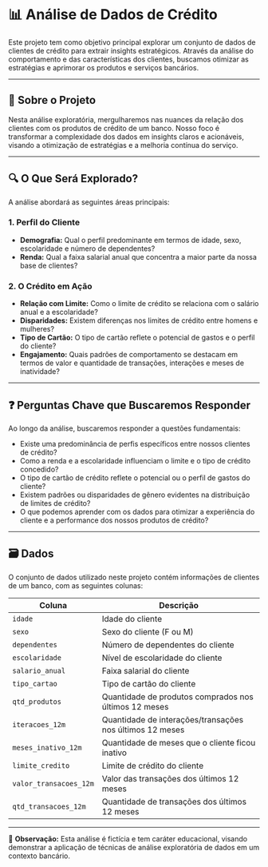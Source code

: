 # 📊 Análise de Dados de Crédito

Este projeto tem como objetivo principal explorar um conjunto de dados de clientes de crédito para extrair insights estratégicos. Através da análise do comportamento e das características dos clientes, buscamos otimizar as estratégias e aprimorar os produtos e serviços bancários.

---

## 📌 Sobre o Projeto

Nesta análise exploratória, mergulharemos nas nuances da relação dos clientes com os produtos de crédito de um banco. Nosso foco é transformar a complexidade dos dados em insights claros e acionáveis, visando a otimização de estratégias e a melhoria contínua do serviço.

---

## 🔍 O Que Será Explorado?

A análise abordará as seguintes áreas principais:

### 1. Perfil do Cliente

- **Demografia:** Qual o perfil predominante em termos de idade, sexo, escolaridade e número de dependentes?
- **Renda:** Qual a faixa salarial anual que concentra a maior parte da nossa base de clientes?

### 2. O Crédito em Ação

- **Relação com Limite:** Como o limite de crédito se relaciona com o salário anual e a escolaridade?
- **Disparidades:** Existem diferenças nos limites de crédito entre homens e mulheres?
- **Tipo de Cartão:** O tipo de cartão reflete o potencial de gastos e o perfil do cliente?
- **Engajamento:** Quais padrões de comportamento se destacam em termos de valor e quantidade de transações, interações e meses de inatividade?

---

## ❓ Perguntas Chave que Buscaremos Responder

Ao longo da análise, buscaremos responder a questões fundamentais:

- Existe uma predominância de perfis específicos entre nossos clientes de crédito?
- Como a renda e a escolaridade influenciam o limite e o tipo de crédito concedido?
- O tipo de cartão de crédito reflete o potencial ou o perfil de gastos do cliente?
- Existem padrões ou disparidades de gênero evidentes na distribuição de limites de crédito?
- O que podemos aprender com os dados para otimizar a experiência do cliente e a performance dos nossos produtos de crédito?

---

## 🗃️ Dados

O conjunto de dados utilizado neste projeto contém informações de clientes de um banco, com as seguintes colunas:

| Coluna                  | Descrição                                                     |
|-------------------------|---------------------------------------------------------------|
| `idade`                | Idade do cliente                                              |
| `sexo`                 | Sexo do cliente (F ou M)                                      |
| `dependentes`          | Número de dependentes do cliente                              |
| `escolaridade`         | Nível de escolaridade do cliente                              |
| `salario_anual`        | Faixa salarial do cliente                                     |
| `tipo_cartao`          | Tipo de cartão do cliente                                     |
| `qtd_produtos`         | Quantidade de produtos comprados nos últimos 12 meses         |
| `iteracoes_12m`        | Quantidade de interações/transações nos últimos 12 meses      |
| `meses_inativo_12m`    | Quantidade de meses que o cliente ficou inativo               |
| `limite_credito`       | Limite de crédito do cliente                                  |
| `valor_transacoes_12m` | Valor das transações dos últimos 12 meses                     |
| `qtd_transacoes_12m`   | Quantidade de transações dos últimos 12 meses                 |

---

📌 **Observação:** Esta análise é fictícia e tem caráter educacional, visando demonstrar a aplicação de técnicas de análise exploratória de dados em um contexto bancário.


